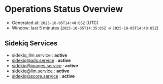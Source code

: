 # Operations Status Overview

- Generated at: `2025-10-05T14:40:05Z` (UTC)
- Window: last 5 minutes (`2025-10-05T14:35:05Z` → `2025-10-05T14:40:05Z`)

## Sidekiq Services
- sidekiq_llm.service : **active**
- sidekiq@ads.service : **active**
- sidekiq@images.service : **active**
- sidekiq@llm.service : **active**
- sidekiq@score.service : **active**

